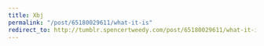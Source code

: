 ```yaml
---
title: Xbj
permalink: "/post/65180029611/what-it-is"
redirect_to: http://tumblr.spencertweedy.com/post/65180029611/what-it-is
---
```


